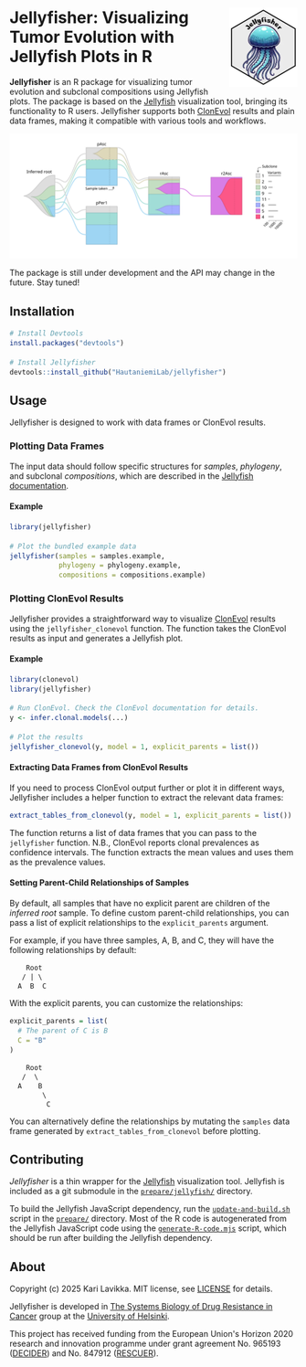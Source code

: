 # <img src="man/figures/logo.webp" alt="Jellyfisher hexagon" align="right" height="138" style="margin-left: 0.5em" /> Jellyfisher: Visualizing Tumor Evolution with Jellyfish Plots in R

**Jellyfisher** is an R package for visualizing tumor evolution and subclonal
compositions using Jellyfish plots. The package is based on the
[Jellyfish](https://github.com/HautaniemiLab/jellyfish) visualization tool,
bringing its functionality to R users. Jellyfisher supports both
[ClonEvol](https://github.com/hdng/clonevol) results and plain data frames,
making it compatible with various tools and workflows.

![Jellyfisher Example](https://raw.githubusercontent.com/HautaniemiLab/jellyfish/refs/heads/main/docs/example.svg)

The package is still under development and the API may change in the future.
Stay tuned!

## Installation

```R
# Install Devtools
install.packages("devtools")

# Install Jellyfisher
devtools::install_github("HautaniemiLab/jellyfisher")
```

## Usage

Jellyfisher is designed to work with data frames or ClonEvol results.

### Plotting Data Frames

The input data should follow specific structures for _samples_, _phylogeny_, and
subclonal _compositions_, which are described in the [Jellyfish
documentation](https://github.com/HautaniemiLab/jellyfish?tab=readme-ov-file#input-data).

#### Example

```R
library(jellyfisher)

# Plot the bundled example data
jellyfisher(samples = samples.example,
            phylogeny = phylogeny.example,
            compositions = compositions.example)
```

### Plotting ClonEvol Results

Jellyfisher provides a straightforward way to visualize
[ClonEvol](https://github.com/hdng/clonevol) results using the
`jellyfisher_clonevol` function. The function takes the ClonEvol results as
input and generates a Jellyfish plot.

#### Example

```R
library(clonevol)
library(jellyfisher)

# Run ClonEvol. Check the ClonEvol documentation for details.
y <- infer.clonal.models(...)

# Plot the results
jellyfisher_clonevol(y, model = 1, explicit_parents = list())
```

#### Extracting Data Frames from ClonEvol Results

If you need to process ClonEvol output further or plot it in different ways,
Jellyfisher includes a helper function to extract the relevant data frames:

```R
extract_tables_from_clonevol(y, model = 1, explicit_parents = list())
```

The function returns a list of data frames that you can pass to the
`jellyfisher` function. N.B., ClonEvol reports clonal prevalences as confidence
intervals. The function extracts the mean values and uses them as the prevalence
values.

#### Setting Parent-Child Relationships of Samples

By default, all samples that have no explicit parent are children of the
_inferred root_ sample. To define custom parent-child relationships, you can
pass a list of explicit relationships to the `explicit_parents` argument.

For example, if you have three samples, A, B, and C, they will have the
following relationships by default:

```
    Root
   / | \
  A  B  C
```

With the explicit parents, you can customize the relationships:

```R
explicit_parents = list(
  # The parent of C is B
  C = "B"
)
```

```
    Root
   /  \
  A    B
        \
         C
```

You can alternatively define the relationships by mutating the `samples` data
frame generated by `extract_tables_from_clonevol` before plotting.

## Contributing

_Jellyfisher_ is a thin wrapper for the
[Jellyfish](https://github.com/HautaniemiLab/jellyfish) visualization tool.
Jellyfish is included as a git submodule in the
[`prepare/jellyfish/`](prepare/jellyfish) directory.

To build the Jellyfish JavaScript dependency, run the
[`update-and-build.sh`](prepare/update-and-build.sh) script in the
[`prepare/`](prepare/) directory. Most of the R code is autogenerated from the
Jellyfish JavaScript code using the
[`generate-R-code.mjs`](prepare/generate-R-code.mjs) script, which should be run
after building the Jellyfish dependency.

## About

Copyright (c) 2025 Kari Lavikka. MIT license, see [LICENSE](LICENSE) for details.

Jellyfisher is developed in [The Systems Biology of Drug Resistance in
Cancer](https://www.helsinki.fi/en/researchgroups/systems-biology-of-drug-resistance-in-cancer)
group at the [University of Helsinki](https://www.helsinki.fi/en).

This project has received funding from the European Union's Horizon 2020
research and innovation programme under grant agreement No. 965193
([DECIDER](https://www.deciderproject.eu/)) and No. 847912
([RESCUER](https://www.rescuer.uio.no/)).
